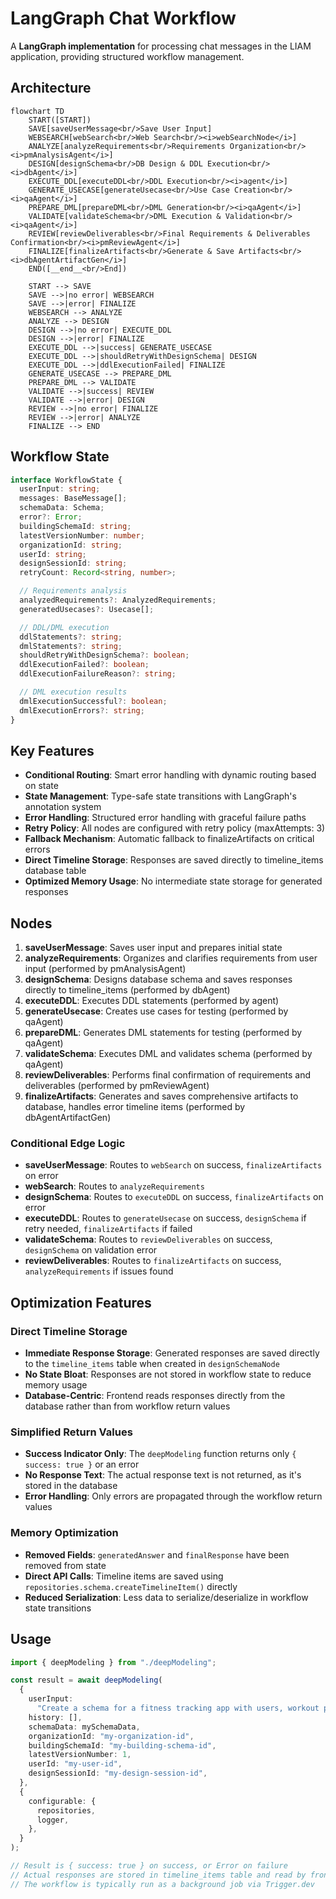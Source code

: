 # LangGraph Chat Workflow

A **LangGraph implementation** for processing chat messages in the LIAM application, providing structured workflow management.

## Architecture

```mermaid
flowchart TD
    START([START])
    SAVE[saveUserMessage<br/>Save User Input]
    WEBSEARCH[webSearch<br/>Web Search<br/><i>webSearchNode</i>]
    ANALYZE[analyzeRequirements<br/>Requirements Organization<br/><i>pmAnalysisAgent</i>]
    DESIGN[designSchema<br/>DB Design & DDL Execution<br/><i>dbAgent</i>]
    EXECUTE_DDL[executeDDL<br/>DDL Execution<br/><i>agent</i>]
    GENERATE_USECASE[generateUsecase<br/>Use Case Creation<br/><i>qaAgent</i>]
    PREPARE_DML[prepareDML<br/>DML Generation<br/><i>qaAgent</i>]
    VALIDATE[validateSchema<br/>DML Execution & Validation<br/><i>qaAgent</i>]
    REVIEW[reviewDeliverables<br/>Final Requirements & Deliverables Confirmation<br/><i>pmReviewAgent</i>]
    FINALIZE[finalizeArtifacts<br/>Generate & Save Artifacts<br/><i>dbAgentArtifactGen</i>]
    END([__end__<br/>End])

    START --> SAVE
    SAVE -->|no error| WEBSEARCH
    SAVE -->|error| FINALIZE
    WEBSEARCH --> ANALYZE
    ANALYZE --> DESIGN
    DESIGN -->|no error| EXECUTE_DDL
    DESIGN -->|error| FINALIZE
    EXECUTE_DDL -->|success| GENERATE_USECASE
    EXECUTE_DDL -->|shouldRetryWithDesignSchema| DESIGN
    EXECUTE_DDL -->|ddlExecutionFailed| FINALIZE
    GENERATE_USECASE --> PREPARE_DML
    PREPARE_DML --> VALIDATE
    VALIDATE -->|success| REVIEW
    VALIDATE -->|error| DESIGN
    REVIEW -->|no error| FINALIZE
    REVIEW -->|error| ANALYZE
    FINALIZE --> END

```

## Workflow State

```typescript
interface WorkflowState {
  userInput: string;
  messages: BaseMessage[];
  schemaData: Schema;
  error?: Error;
  buildingSchemaId: string;
  latestVersionNumber: number;
  organizationId: string;
  userId: string;
  designSessionId: string;
  retryCount: Record<string, number>;

  // Requirements analysis
  analyzedRequirements?: AnalyzedRequirements;
  generatedUsecases?: Usecase[];

  // DDL/DML execution
  ddlStatements?: string;
  dmlStatements?: string;
  shouldRetryWithDesignSchema?: boolean;
  ddlExecutionFailed?: boolean;
  ddlExecutionFailureReason?: string;

  // DML execution results
  dmlExecutionSuccessful?: boolean;
  dmlExecutionErrors?: string;
}
```

## Key Features

- **Conditional Routing**: Smart error handling with dynamic routing based on state
- **State Management**: Type-safe state transitions with LangGraph's annotation system
- **Error Handling**: Structured error handling with graceful failure paths
- **Retry Policy**: All nodes are configured with retry policy (maxAttempts: 3)
- **Fallback Mechanism**: Automatic fallback to finalizeArtifacts on critical errors
- **Direct Timeline Storage**: Responses are saved directly to timeline_items database table
- **Optimized Memory Usage**: No intermediate state storage for generated responses

## Nodes

1. **saveUserMessage**: Saves user input and prepares initial state
2. **analyzeRequirements**: Organizes and clarifies requirements from user input (performed by pmAnalysisAgent)
3. **designSchema**: Designs database schema and saves responses directly to timeline_items (performed by dbAgent)
4. **executeDDL**: Executes DDL statements (performed by agent)
5. **generateUsecase**: Creates use cases for testing (performed by qaAgent)
6. **prepareDML**: Generates DML statements for testing (performed by qaAgent)
7. **validateSchema**: Executes DML and validates schema (performed by qaAgent)
8. **reviewDeliverables**: Performs final confirmation of requirements and deliverables (performed by pmReviewAgent)
9. **finalizeArtifacts**: Generates and saves comprehensive artifacts to database, handles error timeline items (performed by dbAgentArtifactGen)

### Conditional Edge Logic

- **saveUserMessage**: Routes to `webSearch` on success, `finalizeArtifacts` on error
- **webSearch**: Routes to `analyzeRequirements`
- **designSchema**: Routes to `executeDDL` on success, `finalizeArtifacts` on error
- **executeDDL**: Routes to `generateUsecase` on success, `designSchema` if retry needed, `finalizeArtifacts` if failed
- **validateSchema**: Routes to `reviewDeliverables` on success, `designSchema` on validation error
- **reviewDeliverables**: Routes to `finalizeArtifacts` on success, `analyzeRequirements` if issues found

## Optimization Features

### Direct Timeline Storage

- **Immediate Response Storage**: Generated responses are saved directly to the `timeline_items` table when created in `designSchemaNode`
- **No State Bloat**: Responses are not stored in workflow state to reduce memory usage
- **Database-Centric**: Frontend reads responses directly from the database rather than from workflow return values

### Simplified Return Values

- **Success Indicator Only**: The `deepModeling` function returns only `{ success: true }` or an error
- **No Response Text**: The actual response text is not returned, as it's stored in the database
- **Error Handling**: Only errors are propagated through the workflow return values

### Memory Optimization

- **Removed Fields**: `generatedAnswer` and `finalResponse` have been removed from state
- **Direct API Calls**: Timeline items are saved using `repositories.schema.createTimelineItem()` directly
- **Reduced Serialization**: Less data to serialize/deserialize in workflow state transitions

## Usage

```typescript
import { deepModeling } from "./deepModeling";

const result = await deepModeling(
  {
    userInput:
      "Create a schema for a fitness tracking app with users, workout plans, exercise logs, and progress charts.",
    history: [],
    schemaData: mySchemaData,
    organizationId: "my-organization-id",
    buildingSchemaId: "my-building-schema-id",
    latestVersionNumber: 1,
    userId: "my-user-id",
    designSessionId: "my-design-session-id",
  },
  {
    configurable: {
      repositories,
      logger,
    },
  }
);

// Result is { success: true } on success, or Error on failure
// Actual responses are stored in timeline_items table and read by frontend
// The workflow is typically run as a background job via Trigger.dev
```
